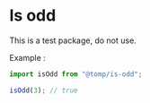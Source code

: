 # Is odd

This is a test package, do not use.

Example :

```typescript
import isOdd from "@tomp/is-odd";

isOdd(3); // true
```

